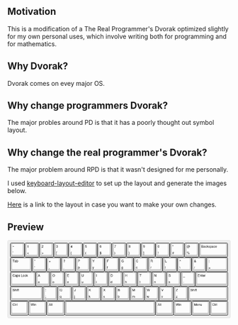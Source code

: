 ## Motivation
This is a modification of a The Real Programmer's Dvorak optimized slightly for my own personal uses, which involve writing both for programming and for mathematics.

## Why Dvorak?
Dvorak comes on evey major OS.

## Why change programmers Dvorak?
The major probles around PD is that it has a poorly thought out symbol layout.

## Why change the real programmer's Dvorak?
The major problem around RPD is that it wasn't designed for me personally.

I used [keyboard-layout-editor](https://keyboard-layout-editor.com/) to set up the layout and generate the images below.

[Here](https://keyboard-layout-editor.com/##@@=~%0A%60&=1%0A%3C&=2%0A%3E&=3%0A%5B&=4%0A%7B&=5%0A(&=6%0A$&=7%0A)&=8%0A%7D&=9%0A%5D&=0%0A!&=*%0A%23&=%2F@%0A%25&_w:2%3B&=Backspace%3B&@_w:1.5%3B&=Tab&=%22%0A'&=+%0A,&=%3F%0A.&=P%0Ap&=Y%0Ay&=F%0Af&=G%0Ag&=C%0Ac&=R%0Ar&=L%0Al&=%5E%0A%5C&=%2F&%0A%2F%2F&_w:1.5%3B&=%7C%0A%2F=%3B&@_w:1.75%3B&=Caps%20Lock&=A%0Aa&=O%0Ao&=E%0Ae&=U%0Au&=I%0Ai&=D%0Ad&=H%0Ah&=T%0At&=N%0An&=S%0As&=%2F_%0A-&_w:2.25%3B&=Enter%3B&@_w:2.25%3B&=Shift&=%2F:%0A%2F%3B&=Q%0Aq&=J%0Aj&=K%0Ak&=X%0Ax&=B%0Ab&=M%0Am&=W%0Aw&=V%0Av&=Z%0Az&_w:2.75%3B&=Shift%3B&@_w:1.25%3B&=Ctrl&_w:1.25%3B&=Win&_w:1.25%3B&=Alt&_a:7&w:6.25%3B&=&_a:4&w:1.25%3B&=Alt&_w:1.25%3B&=Win&_w:1.25%3B&=Menu&_w:1.25%3B&=Ctrl) is a link to the layout in case you want to make your own changes.

## Preview 
![base layer](./keyboard-layout.png)
